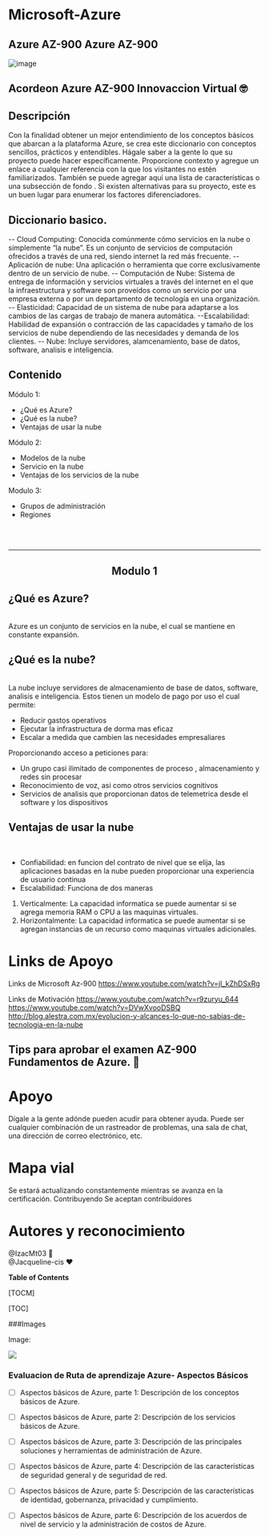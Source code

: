 # Microsoft-Azure 
## Azure AZ-900 Azure AZ-900
 

 ![image](https://user-images.githubusercontent.com/87106718/125211437-f386ae00-e26b-11eb-882e-3692b78d65e8.png)

  
  
##  Acordeon Azure AZ-900 Innovaccion Virtual 🤓
##  Descripción
Con la finalidad obtener un mejor entendimiento de los conceptos básicos que abarcan a la plataforma Azure, se crea este diccionario con conceptos sencillos, prácticos y entendibles.
Hágale saber a la gente lo que su proyecto puede hacer específicamente. Proporcione contexto y agregue un enlace a cualquier referencia con la que los visitantes no estén familiarizados. También se puede agregar aquí una lista de características o una subsección de fondo . Si existen alternativas para su proyecto, este es un buen lugar para enumerar los factores diferenciadores.
	 
## Diccionario basico.
	 
-- Cloud Computing: Conocida comúnmente cómo servicios en la nube o simplemente “la nube”. Es un conjunto de servicios de computación ofrecidos a través de una red, siendo internet la red más frecuente.
-- Aplicación de nube: Una aplicación o herramienta que corre exclusivamente dentro de un servicio de nube.
-- Computación de Nube: Sistema de entrega de información y servicios virtuales a través del internet en el que la infraestructura y software son proveídos como un servicio por una empresa externa o por un departamento de tecnología en una organización.
-- Elasticidad: Capacidad de un sistema de nube para adaptarse a los cambios de las cargas de trabajo de manera automática.
--Escalabilidad: Habilidad de expansión o contracción de las capacidades y tamaño de los servicios de nube dependiendo de las necesidades y demanda de los clientes.
-- Nube: Incluye servidores, alamcenamiento, base de datos, software, analisis e inteligencia.
	 
##  Contenido

Módulo 1: 

- ¿Qué es Azure?
- ¿Qué es la nube?
- Ventajas de usar la nube

Módulo 2: 
	
- Modelos de la nube
- Servicio en la nube
- Ventajas de los servicios de la nube


Modulo 3:

- Grupos de administración
- Regiones

<br><br>
<hr>

<div align="center">
	<h2>Modulo 1</h2>
</div>

##  ¿Qué es Azure?
<br>
Azure es un conjunto de servicios en la nube, el cual se mantiene en constante expansión.
<br>

##  ¿Qué es la nube?

<br>
La nube incluye servidores de almacenamiento de base de datos, software, analisis e inteligencia. Estos tienen un modelo de pago por uso el cual permite: 

- Reducir gastos operativos
- Ejecutar la infrastructura de dorma mas eficaz
- Escalar a medida que cambien las necesidades empresaliares

Proporcionando acceso a peticiones para:

- Un grupo casi ilimitado de componentes de proceso , almacenamiento y redes sin procesar
- Reconocimiento de voz, asi como otros servicios cognitivos
- Servicios de analisis que proporcionan datos de telemetrica desde el software y los dispositivos

## Ventajas de usar la nube
<br>

- Confiabilidad: en funcion del contrato de nivel que se elija, las aplicaciones basadas en la nube pueden proporcionar una experiencia de usuario continua
- Escalabilidad: Funciona de dos maneras 

<ol>
	<li>Verticalmente: La capacidad informatica se puede aumentar si se agrega memoria RAM o CPU a las maquinas virtuales.</li>
	<li>Horizontalmente: La capacidad informatica se puede aumentar si se agregan instancias de un recurso como maquinas virtuales adicionales.</li>
</ol>


# Links de Apoyo
Links de Microsoft Az-900
https://www.youtube.com/watch?v=jl_kZhDSxRg



Links de Motivación 
https://www.youtube.com/watch?v=r9zuryu_644
https://www.youtube.com/watch?v=DVwXvooDSBQ
http://blog.alestra.com.mx/evolucion-y-alcances-lo-que-no-sabias-de-tecnologia-en-la-nube 
##  Tips para aprobar el examen AZ-900 Fundamentos de Azure. 🏁




# Apoyo 
Dígale a la gente adónde pueden acudir para obtener ayuda. Puede ser cualquier combinación de un rastreador de problemas, una sala de chat, una dirección de correo electrónico, etc.
# Mapa vial
Se estará actualizando constantemente mientras se avanza en la certificación. 
Contribuyendo
Se aceptan contribuidores 
# Autores y reconocimiento 
@IzacMt03 🎈 <br>
@Jacqueline-cis ❤️



**Table of Contents**

[TOCM]

[TOC]


###Images

Image:

![](https://pandao.github.io/editor.md/examples/images/4.jpg)











###	Evaluacion de Ruta de aprendizaje Azure- Aspectos Básicos


- [ ] Aspectos básicos de Azure, parte 1: Descripción de los conceptos básicos de Azure.
- [ ] Aspectos básicos de Azure, parte 2: Descripción de los servicios básicos de Azure.
- [ ] Aspectos básicos de Azure, parte 3: Descripción de las principales soluciones y herramientas de administración de Azure.
- [ ] Aspectos básicos de Azure, parte 4: Descripción de las características de seguridad general y de seguridad de red.
- [ ] Aspectos básicos de Azure, parte 5: Descripción de las características de identidad, gobernanza, privacidad y cumplimiento.
- [ ] Aspectos básicos de Azure, parte 6: Descripción de los acuerdos de nivel de servicio y la administración de costos de Azure.

